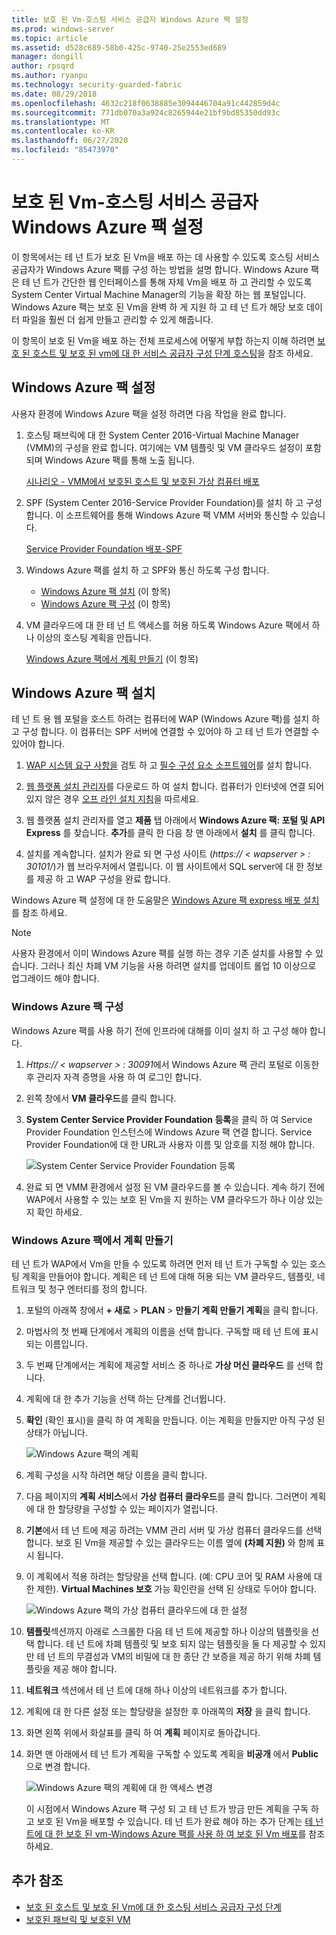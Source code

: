 ```yaml
---
title: 보호 된 Vm-호스팅 서비스 공급자 Windows Azure 팩 설정
ms.prod: windows-server
ms.topic: article
ms.assetid: d528c689-58b0-425c-9740-25e2553ed689
manager: dongill
author: rpsqrd
ms.author: ryanpu
ms.technology: security-guarded-fabric
ms.date: 08/29/2018
ms.openlocfilehash: 4632c218f0638885e3094446704a91c442859d4c
ms.sourcegitcommit: 771db070a3a924c8265944e21bf9bd85350dd93c
ms.translationtype: MT
ms.contentlocale: ko-KR
ms.lasthandoff: 06/27/2020
ms.locfileid: "85473970"
---
```

# <a name="shielded-vms---hosting-service-provider-sets-up-windows-azure-pack"></a>보호 된 Vm-호스팅 서비스 공급자 Windows Azure 팩 설정

이 항목에서는 테 넌 트가 보호 된 Vm을 배포 하는 데 사용할 수 있도록 호스팅 서비스 공급자가 Windows Azure 팩를 구성 하는 방법을 설명 합니다. Windows Azure 팩은 테 넌 트가 간단한 웹 인터페이스를 통해 자체 Vm을 배포 하 고 관리할 수 있도록 System Center Virtual Machine Manager의 기능을 확장 하는 웹 포털입니다. Windows Azure 팩는 보호 된 Vm을 완벽 하 게 지원 하 고 테 넌 트가 해당 보호 데이터 파일을 훨씬 더 쉽게 만들고 관리할 수 있게 해줍니다.

이 항목이 보호 된 Vm을 배포 하는 전체 프로세스에 어떻게 부합 하는지 이해 하려면 [보호 된 호스트 및 보호 된 vm에 대 한 서비스 공급자 구성 단계 호스팅](guarded-fabric-configuration-scenarios-for-shielded-vms-overview.md)을 참조 하세요.

## <a name="setting-up-windows-azure-pack"></a>Windows Azure 팩 설정

사용자 환경에 Windows Azure 팩을 설정 하려면 다음 작업을 완료 합니다.

1. 호스팅 패브릭에 대 한 System Center 2016-Virtual Machine Manager (VMM)의 구성을 완료 합니다. 여기에는 VM 템플릿 및 VM 클라우드 설정이 포함 되며 Windows Azure 팩를 통해 노출 됩니다.

    [시나리오 - VMM에서 보호된 호스트 및 보호된 가상 컴퓨터 배포](https://technet.microsoft.com/system-center-docs/vmm/scenario/guarded-overview)

2. SPF (System Center 2016-Service Provider Foundation)를 설치 하 고 구성 합니다. 이 소프트웨어를 통해 Windows Azure 팩 VMM 서버와 통신할 수 있습니다.

    [Service Provider Foundation 배포-SPF](https://technet.microsoft.com/system-center-docs/spf/deploy/deploy-spf)

3. Windows Azure 팩를 설치 하 고 SPF와 통신 하도록 구성 합니다.

    - [Windows Azure 팩 설치](#install-windows-azure-pack) (이 항목)
    - [Windows Azure 팩 구성](#configure-windows-azure-pack) (이 항목)

4. VM 클라우드에 대 한 테 넌 트 액세스를 허용 하도록 Windows Azure 팩에서 하나 이상의 호스팅 계획을 만듭니다.

    [Windows Azure 팩에서 계획 만들기](#create-a-plan-in-windows-azure-pack) (이 항목)

## <a name="install-windows-azure-pack"></a>Windows Azure 팩 설치

테 넌 트 용 웹 포털을 호스트 하려는 컴퓨터에 WAP (Windows Azure 팩)를 설치 하 고 구성 합니다. 이 컴퓨터는 SPF 서버에 연결할 수 있어야 하 고 테 넌 트가 연결할 수 있어야 합니다.

1.  [WAP 시스템 요구 사항을](https://technet.microsoft.com/library/dn296442.aspx) 검토 하 고 [필수 구성 요소 소프트웨어](https://technet.microsoft.com/library/dn469335.aspx)를 설치 합니다.

2.  [웹 플랫폼 설치 관리자](https://www.microsoft.com/web/downloads/platform.aspx)를 다운로드 하 여 설치 합니다. 컴퓨터가 인터넷에 연결 되어 있지 않은 경우 [오프 라인 설치 지침](https://www.iis.net/learn/install/web-platform-installer/web-platform-installer-v4-command-line-webpicmdexe-rtw-release)을 따르세요.

3.  웹 플랫폼 설치 관리자를 열고 **제품** 탭 아래에서 **Windows Azure 팩: 포털 및 API Express** 를 찾습니다. **추가**를 클릭 한 다음 창 맨 아래에서 **설치** 를 클릭 합니다.

4.  설치를 계속합니다. 설치가 완료 되 면 구성 사이트 (*https:// &lt; wapserver &gt; : 30101/*)가 웹 브라우저에서 열립니다. 이 웹 사이트에서 SQL server에 대 한 정보를 제공 하 고 WAP 구성을 완료 합니다.

Windows Azure 팩 설정에 대 한 도움말은 [Windows Azure 팩 express 배포 설치](https://technet.microsoft.com/dn296439.aspx)를 참조 하세요.

> [!NOTE]
> 사용자 환경에서 이미 Windows Azure 팩를 실행 하는 경우 기존 설치를 사용할 수 있습니다. 그러나 최신 차폐 VM 기능을 사용 하려면 설치를 업데이트 롤업 10 이상으로 업그레이드 해야 합니다.

### <a name="configure-windows-azure-pack"></a>Windows Azure 팩 구성

Windows Azure 팩를 사용 하기 전에 인프라에 대해를 이미 설치 하 고 구성 해야 합니다.

1.  *Https:// &lt; wapserver &gt; : 30091*에서 Windows Azure 팩 관리 포털로 이동한 후 관리자 자격 증명을 사용 하 여 로그인 합니다.

2.  왼쪽 창에서 **VM 클라우드**를 클릭 합니다.

3.  **System Center Service Provider Foundation 등록**을 클릭 하 여 Service Provider Foundation 인스턴스에 Windows Azure 팩 연결 합니다. Service Provider Foundation에 대 한 URL과 사용자 이름 및 암호를 지정 해야 합니다.

    ![System Center Service Provider Foundation 등록](../media/Guarded-Fabric-Shielded-VM/guarded-host-azure-pack-01-register-spf.png)

4.  완료 되 면 VMM 환경에서 설정 된 VM 클라우드를 볼 수 있습니다. 계속 하기 전에 WAP에서 사용할 수 있는 보호 된 Vm을 지 원하는 VM 클라우드가 하나 이상 있는지 확인 하세요.

### <a name="create-a-plan-in-windows-azure-pack"></a>Windows Azure 팩에서 계획 만들기

테 넌 트가 WAP에서 Vm을 만들 수 있도록 하려면 먼저 테 넌 트가 구독할 수 있는 호스팅 계획을 만들어야 합니다. 계획은 테 넌 트에 대해 허용 되는 VM 클라우드, 템플릿, 네트워크 및 청구 엔터티를 정의 합니다.

1. 포털의 아래쪽 창에서 **+ 새로** &gt; **PLAN** &gt; **만들기 계획 만들기 계획**을 클릭 합니다.

2. 마법사의 첫 번째 단계에서 계획의 이름을 선택 합니다. 구독할 때 테 넌 트에 표시 되는 이름입니다.

3. 두 번째 단계에서는 계획에 제공할 서비스 중 하나로 **가상 머신 클라우드** 를 선택 합니다.

4. 계획에 대 한 추가 기능을 선택 하는 단계를 건너뜁니다.

5. **확인** (확인 표시)을 클릭 하 여 계획을 만듭니다. 이는 계획을 만들지만 아직 구성 된 상태가 아닙니다.

   ![Windows Azure 팩의 계획](../media/Guarded-Fabric-Shielded-VM/guarded-host-azure-pack-02-create-plan.png)

6. 계획 구성을 시작 하려면 해당 이름을 클릭 합니다.

7. 다음 페이지의 **계획 서비스**에서 **가상 컴퓨터 클라우드**를 클릭 합니다. 그러면이 계획에 대 한 할당량을 구성할 수 있는 페이지가 열립니다.

8. **기본**에서 테 넌 트에 제공 하려는 VMM 관리 서버 및 가상 컴퓨터 클라우드를 선택 합니다. 보호 된 Vm을 제공할 수 있는 클라우드는 이름 옆에 **(차폐 지원)** 와 함께 표시 됩니다.

9. 이 계획에서 적용 하려는 할당량을 선택 합니다. (예: CPU 코어 및 RAM 사용에 대 한 제한). **Virtual Machines 보호** 가능 확인란을 선택 된 상태로 두어야 합니다.

   ![Windows Azure 팩의 가상 컴퓨터 클라우드에 대 한 설정](../media/Guarded-Fabric-Shielded-VM/guarded-host-azure-pack-03-virtual-machine-clouds.png)

10. **템플릿**섹션까지 아래로 스크롤한 다음 테 넌 트에 제공할 하나 이상의 템플릿을 선택 합니다. 테 넌 트에 차폐 템플릿 및 보호 되지 않는 템플릿을 둘 다 제공할 수 있지만 테 넌 트의 무결성과 VM의 비밀에 대 한 종단 간 보증을 제공 하기 위해 차폐 템플릿을 제공 해야 합니다.

11. **네트워크** 섹션에서 테 넌 트에 대해 하나 이상의 네트워크를 추가 합니다.

12. 계획에 대 한 다른 설정 또는 할당량을 설정한 후 아래쪽의 **저장** 을 클릭 합니다.

13. 화면 왼쪽 위에서 화살표를 클릭 하 여 **계획** 페이지로 돌아갑니다.

14. 화면 맨 아래에서 테 넌 트가 계획을 구독할 수 있도록 계획을 **비공개** 에서 **Public** 으로 변경 합니다.

    ![Windows Azure 팩의 계획에 대 한 액세스 변경](../media/Guarded-Fabric-Shielded-VM/guarded-host-azure-pack-04-change-access.png)

    이 시점에서 Windows Azure 팩 구성 되 고 테 넌 트가 방금 만든 계획을 구독 하 고 보호 된 Vm을 배포할 수 있습니다. 테 넌 트가 완료 해야 하는 추가 단계는 [테 넌 트에 대 한 보호 된 vm-Windows Azure 팩를 사용 하 여 보호 된 Vm 배포](guarded-fabric-shielded-vm-windows-azure-pack.md)를 참조 하세요.

## <a name="additional-references"></a>추가 참조

- [보호 된 호스트 및 보호 된 Vm에 대 한 호스팅 서비스 공급자 구성 단계](guarded-fabric-configuration-scenarios-for-shielded-vms-overview.md)
- [보호된 패브릭 및 보호된 VM](guarded-fabric-and-shielded-vms-top-node.md)
